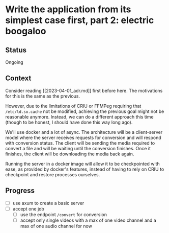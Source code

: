 # Write the application from its simplest case first, part 2: electric boogaloo

## Status

Ongoing

## Context

Consider reading [[2023-04-01_adr.md]] first before here. The motivations for this is the same as the previous.

However, due to the limitations of CRIU or FFMPeg requiring that `/etc/ld.so.cache` not be modified, achieving the previous goal might not be reasonable anymore. Instead, we can do a different approach this time (though to be honest, I should have done this way long ago).

We'll use docker and a lot of async. The architecture will be a client-server model where the server receives requests for conversion and will respond with conversion status. The client will be sending the media required to convert a file and will be waiting until the conversion finishes. Once it finishes, the client will be downloading the media back again.

Running the server in a docker image will allow it to be checkpointed with ease, as provided by docker's features, instead of having to rely on CRIU to checkpoint and restore processes ourselves.

## Progress

- [ ] use axum to create a basic server
- [ ] accept one job
  - [ ] use the endpoint `/convert` for conversion
  - [ ] accept only single videos with a max of one video channel and a max of one audio channel for now
